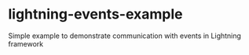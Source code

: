 # lightning-events-example
Simple example to demonstrate communication with events in Lightning framework
